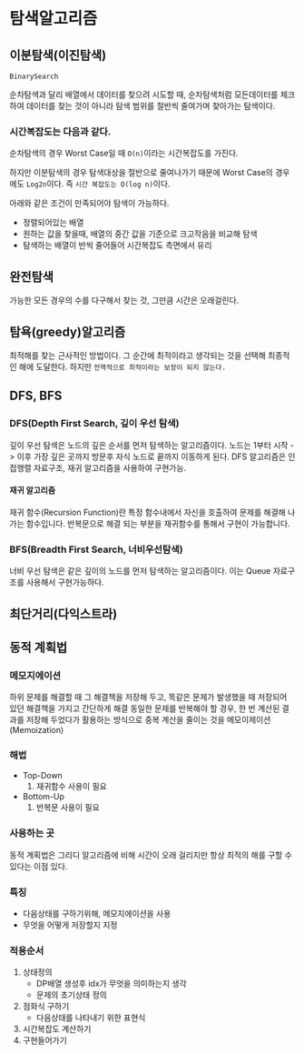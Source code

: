 # 탐색알고리즘

## 이분탐색(이진탐색)
`BinarySearch`

순차탐색과 달리 배열에서 데이터를 찾으려 시도할 때, 순차탐색처럼 모든데이터를 체크하여 데이터를 찾는 것이 아니라 탐색 범위를 절반씩 줄여가며 찾아가는 탐색이다.

### 시간복잡도는 다음과 같다.

순차탐색의 경우 Worst Case일 때 `O(n)`이라는 시간복잡도를 가진다.

하지만 이분탐색의 경우 탐색대상을 절반으로 줄여나가기 때문에 Worst Case의 경우에도 `Log2n`이다.
즉 `시간 복잡도는 O(log n)`이다.

아래와 같은 조건이 만족되어야 탐색이 가능하다.
- 정렬되어있는 배열
- 원하는 값을 찾을때, 배열의 중간 값을 기준으로 크고작음을 비교해 탐색
- 탐색하는 배열이 반씩 줄어들어 시간복잡도 측면에서 유리

## 완전탐색

가능한 모든 경우의 수를 다구해서 찾는 것, 그만큼 시간은 오래걸린다.

## 탐욕(greedy)알고리즘

최적해를 찾는 근사적인 방법이다. 그 순간에 최적이라고 생각되는 것을 선택해 최종적인 해에 도달한다. 하지만 `전역적으로 최적이라는 보장이 되지 않는다.`

## DFS, BFS

### DFS(Depth First Search, 깊이 우선 탐색)

깊이 우선 탐색은 노드의 깊은 순서를 먼저 탐색하는 알고리즘이다.
노드는 1부터 시작 -> 이후 가장 깊은 곳까지 방문후 자식 노드로 끝까지 이동하게 된다.
DFS 알고리즘은 인접행렬 자료구조, 재귀 알고리즘을 사용하여 구현가능.

#### 재귀 알고리즘
재귀 함수(Recursion Function)란 특정 함수내에서 자신을 호출하여 문제를 해결해 나가는 함수입니다.
반복문으로 해결 되는 부분을 재귀함수를 통해서 구현이 가능합니다.


### BFS(Breadth First Search, 너비우선탐색)

너비 우선 탐색은 같은 깊이의 노드를 먼저 탐색하는 알고리즘이다.
이는 Queue 자료구조를 사용해서 구현가능하다.

## 최단거리(다익스트라)

## 동적 계획법

### 메모지에이션

하위 문제를 해결할 때 그 해결책을 저장해 두고, 똑같은 문제가 발생했을 때 저장되어 있던 해결책을 가지고 간단하게 해결
동일한 문제를 반복해야 할 경우, 한 번 계산된 결과를 저장해 두었다가 활용하는 방식으로 중복 계산을 줄이는 것을 메모이제이션(Memoization)

### 해법
- Top-Down
  1. 재귀함수 사용이 필요
- Bottom-Up
  1. 반복문 사용이 필요

### 사용하는 곳
동적 계획법은 그리디 알고리즘에 비해 시간이 오래 걸리지만 항상 최적의 해를 구할 수 있다는 이점 있다.

### 특징
- 다음상태를 구하기위해, 메모지에이션을 사용
- 무엇을 어떻게 저장할지 지정

### 적용순서
1. 상태정의
   - DP배열 생성후 idx가 무엇을 의미하는지 생각
   - 문제의 초기상태 정의
2. 점화식 구하기
   - 다음상태를 나타내기 위한 표현식
3. 시간복잡도 계산하기
4. 구현들어가기